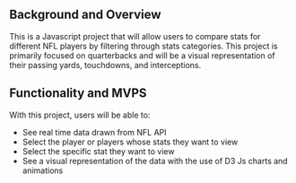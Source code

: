 ## Background and Overview 
This is a Javascript project that will allow users to compare stats for different NFL players by filtering through stats categories. 
This project is primarily focused on quarterbacks and will be a visual representation of their passing yards, touchdowns, and interceptions.

## Functionality and MVPS
With this project, users will be able to: 
- See real time data drawn from NFL API
- Select the player or players whose stats they want to view 
- Select the specific stat they want to view 
- See a visual representation of the data with the use of D3 Js charts and animations

